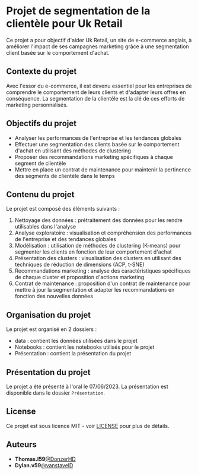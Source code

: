 # Projet de segmentation de la clientèle pour Uk Retail

Ce projet a pour objectif d'aider Uk Retail, un site de e-commerce anglais, à améliorer l'impact de ses campagnes marketing grâce à une segmentation client basée sur le comportement d'achat.

## Contexte du projet

Avec l'essor du e-commerce, il est devenu essentiel pour les entreprises de comprendre le comportement de leurs clients et d'adapter leurs offres en conséquence. La segmentation de la clientèle est la clé de ces efforts de marketing personnalisés.

## Objectifs du projet

- Analyser les performances de l'entreprise et les tendances globales
- Effectuer une segmentation des clients basée sur le comportement d'achat en utilisant des méthodes de clustering
- Proposer des recommandations marketing spécifiques à chaque segment de clientèle
- Mettre en place un contrat de maintenance pour maintenir la pertinence des segments de clientèle dans le temps

## Contenu du projet

Le projet est composé des éléments suivants :

1. Nettoyage des données : prétraitement des données pour les rendre utilisables dans l'analyse
2. Analyse exploratoire : visualisation et compréhension des performances de l'entreprise et des tendances globales
3. Modélisation : utilisation de méthodes de clustering (K-means) pour segmenter les clients en fonction de leur comportement d'achat
4. Présentation des clusters : visualisation des clusters en utilisant des techniques de réduction de dimensions (ACP, t-SNE)
5. Recommandations marketing : analyse des caractéristiques spécifiques de chaque cluster et proposition d'actions marketing
6. Contrat de maintenance : proposition d'un contrat de maintenance pour mettre à jour la segmentation et adapter les recommandations en fonction des nouvelles données

## Organisation du projet

Le projet est organisé en 2 dossiers :
- data : contient les données utilisées dans le projet
- Notebooks : contient les notebooks utilisés pour le projet
- Présentation : contient la présentation du projet

## Présentation du projet

Le projet a été présenté à l'oral le 07/06/2023. La présentation est disponible dans le dossier `Présentation`.

## License
Ce projet est sous licence MIT - voir [LICENSE](LICENSE) pour plus de détails.

## Auteurs
* **Thomas.l59**[@DonzerHD](https://github.com/DonzerHD)
* **Dylan.v59**[@vanstavelD](https://github.com/vanstavelD)



